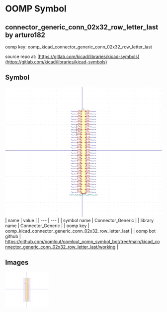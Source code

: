 # OOMP Symbol  
## connector_generic_conn_02x32_row_letter_last  by arturo182  
  
oomp key: oomp_kicad_connector_generic_conn_02x32_row_letter_last  
  
source repo at: [https://gitlab.com/kicad/libraries/kicad-symbols](https://gitlab.com/kicad/libraries/kicad-symbols)  
## Symbol  
  
[![working.png](working_600.png)](working.png)  
| name | value | 
| --- | --- | 
| symbol name | Connector_Generic | 
| library name | Connector_Generic | 
| oomp key | oomp_kicad_connector_generic_conn_02x32_row_letter_last | 
| oomp bot github | https://github.com/oomlout/oomlout_oomp_symbol_bot/tree/main/kicad_connector_generic_conn_02x32_row_letter_last/working | 
## Images  
  
[![working.png](working_140.png)](working.png)  
